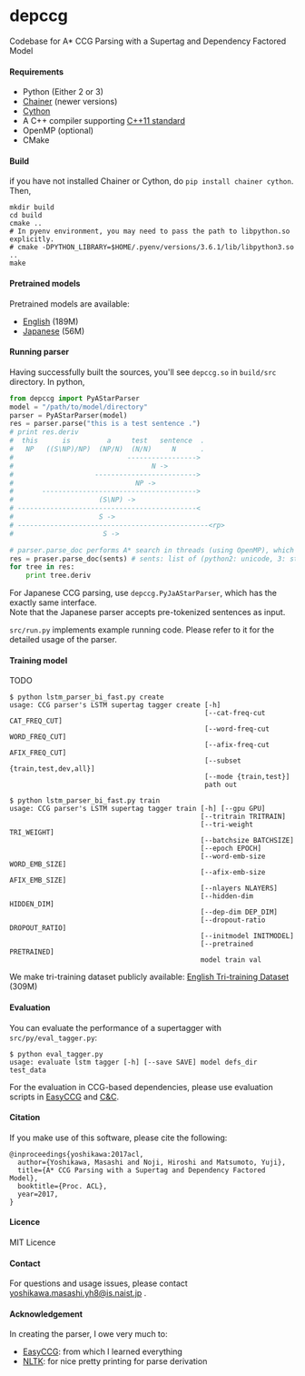 # depccg
Codebase for A\* CCG Parsing with a Supertag and Dependency Factored Model

#### Requirements
* Python (Either 2 or 3)
* [Chainer](http://chainer.org/) (newer versions)
* [Cython](http://cython.org/)
* A C++ compiler supporting [C++11 standard](https://en.wikipedia.org/wiki/C%2B%2B11)
* OpenMP (optional)
* CMake

#### Build
if you have not installed Chainer or Cython, do `pip install chainer cython`. Then,

```
mkdir build
cd build
cmake ..
# In pyenv environment, you may need to pass the path to libpython.so explicitly.
# cmake -DPYTHON_LIBRARY=$HOME/.pyenv/versions/3.6.1/lib/libpython3.so ..
make
```

#### Pretrained models
Pretrained models are available:
* [English](http://cl.naist.jp/~masashi-y/resources/depccg/en_hf_tri.tar.gz) (189M)
* [Japanese](http://cl.naist.jp/~masashi-y/resources/depccg/ja_hf_ccgbank.tar.gz) (56M)

#### Running parser
Having successfully built the sources, you'll see `depccg.so` in `build/src` directory.
In python,
```python
from depccg import PyAStarParser
model = "/path/to/model/directory"
parser = PyAStarParser(model)
res = parser.parse("this is a test sentence .")
# print res.deriv
#  this      is         a     test   sentence  . 
#   NP   ((S\NP)/NP)  (NP/N)  (N/N)     N      . 
#                            ----------------->
#                                  N ->
#                    ------------------------->
#                              NP ->
#       -------------------------------------->
#                     (S\NP) ->
# --------------------------------------------<
#                     S ->
# -----------------------------------------------<rp>
#                      S ->

# parser.parse_doc performs A* search in threads (using OpenMP), which is highly efficient. 
res = praser.parse_doc(sents) # sents: list of (python2: unicode, 3: str)
for tree in res:
    print tree.deriv
```
For Japanese CCG parsing, use `depccg.PyJaAStarParser`,
which has the exactly same interface.  
Note that the Japanese parser accepts pre-tokenized sentences as input.

`src/run.py` implements example running code. Please refer to it for
the detailed usage of the parser.
#### Training model
TODO

```
$ python lstm_parser_bi_fast.py create
usage: CCG parser's LSTM supertag tagger create [-h]
                                                [--cat-freq-cut CAT_FREQ_CUT]
                                                [--word-freq-cut WORD_FREQ_CUT]
                                                [--afix-freq-cut AFIX_FREQ_CUT]
                                                [--subset {train,test,dev,all}]
                                                [--mode {train,test}]
                                                path out
```

```
$ python lstm_parser_bi_fast.py train
usage: CCG parser's LSTM supertag tagger train [-h] [--gpu GPU]
                                               [--tritrain TRITRAIN]
                                               [--tri-weight TRI_WEIGHT]
                                               [--batchsize BATCHSIZE]
                                               [--epoch EPOCH]
                                               [--word-emb-size WORD_EMB_SIZE]
                                               [--afix-emb-size AFIX_EMB_SIZE]
                                               [--nlayers NLAYERS]
                                               [--hidden-dim HIDDEN_DIM]
                                               [--dep-dim DEP_DIM]
                                               [--dropout-ratio DROPOUT_RATIO]
                                               [--initmodel INITMODEL]
                                               [--pretrained PRETRAINED]
                                               model train val
```

We make tri-training dataset publicly available:
[English Tri-training Dataset](http://cl.naist.jp/~masashi-y/resources/depccg/headfirst_parsed.conll.stagged.gz) (309M)

#### Evaluation
You can evaluate the performance of a supertagger with `src/py/eval_tagger.py`:
```
$ python eval_tagger.py 
usage: evaluate lstm tagger [-h] [--save SAVE] model defs_dir test_data
```

For the evaluation in CCG-based dependencies, please use
evaluation scripts in [EasyCCG](https://github.com/mikelewis0/easyccg) and
[C&C](http://www.cl.cam.ac.uk/~sc609/candc-1.00.html).

#### Citation

If you make use of this software, please cite the following:

    @inproceedings{yoshikawa:2017acl,
      author={Yoshikawa, Masashi and Noji, Hiroshi and Matsumoto, Yuji},
      title={A* CCG Parsing with a Supertag and Dependency Factored Model},
      booktitle={Proc. ACL},
      year=2017,
    }

#### Licence
MIT Licence

#### Contact
For questions and usage issues, please contact yoshikawa.masashi.yh8@is.naist.jp .

#### Acknowledgement
In creating the parser, I owe very much to:
- [EasyCCG](https://github.com/mikelewis0/easyccg): from which I learned everything
- [NLTK](http://www.nltk.org/): for nice pretty printing for parse derivation

